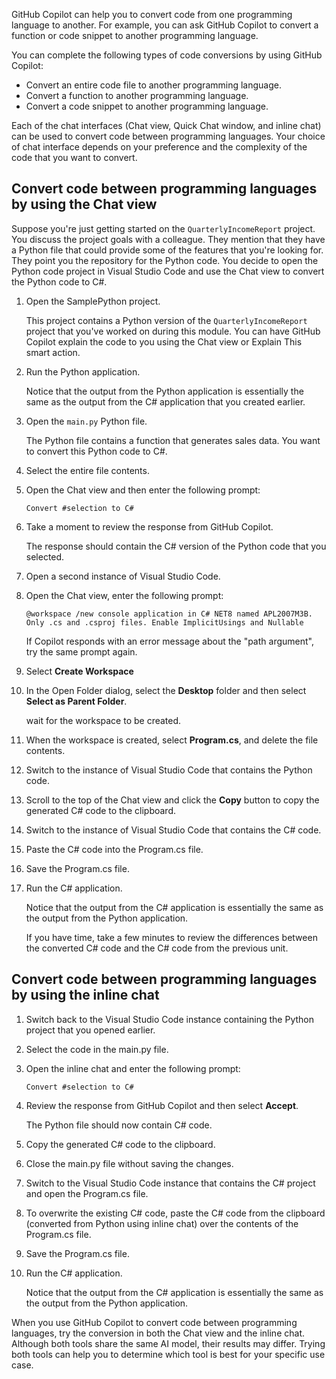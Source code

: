 GitHub Copilot can help you to convert code from one programming language to another. For example, you can ask GitHub Copilot to convert a function or code snippet to another programming language.

You can complete the following types of code conversions by using GitHub Copilot:

- Convert an entire code file to another programming language.
- Convert a function to another programming language.
- Convert a code snippet to another programming language.

Each of the chat interfaces (Chat view, Quick Chat window, and inline chat) can be used to convert code between programming languages. Your choice of chat interface depends on your preference and the complexity of the code that you want to convert.

## Convert code between programming languages by using the Chat view

Suppose you're just getting started on the `QuarterlyIncomeReport` project. You discuss the project goals with a colleague. They mention that they have a Python file that could provide some of the features that you're looking for. They point you the repository for the Python code. You decide to open the Python code project in Visual Studio Code and use the Chat view to convert the Python code to C#.

1. Open the SamplePython project.

    This project contains a Python version of the `QuarterlyIncomeReport` project that you've worked on during this module. You can have GitHub Copilot explain the code to you using the Chat view or Explain This smart action.

1. Run the Python application.

    Notice that the output from the Python application is essentially the same as the output from the C# application that you created earlier.

1. Open the `main.py` Python file.

    The Python file contains a function that generates sales data. You want to convert this Python code to C#.

1. Select the entire file contents.

1. Open the Chat view and then enter the following prompt:

    ```plaintext
    Convert #selection to C#
    ```

1. Take a moment to review the response from GitHub Copilot.

    The response should contain the C# version of the Python code that you selected.

1. Open a second instance of Visual Studio Code.

1. Open the Chat view, enter the following prompt:

    ```plaintext
    @workspace /new console application in C# NET8 named APL2007M3B. Only .cs and .csproj files. Enable ImplicitUsings and Nullable
    ```

    If Copilot responds with an error message about the "path argument", try the same prompt again.

1. Select **Create Workspace**

1. In the Open Folder dialog, select the **Desktop** folder and then select **Select as Parent Folder**.

    wait for the workspace to be created.

1. When the workspace is created, select **Program.cs**, and delete the file contents.

1. Switch to the instance of Visual Studio Code that contains the Python code.

1. Scroll to the top of the Chat view and click the **Copy** button to copy the generated C# code to the clipboard.

1. Switch to the instance of Visual Studio Code that contains the C# code.

1. Paste the C# code into the Program.cs file.

1. Save the Program.cs file.

1. Run the C# application.

    Notice that the output from the C# application is essentially the same as the output from the Python application.

    If you have time, take a few minutes to review the differences between the converted C# code and the C# code from the previous unit.

## Convert code between programming languages by using the inline chat

1. Switch back to the Visual Studio Code instance containing the Python project that you opened earlier.

1. Select the code in the main.py file.

1. Open the inline chat and enter the following prompt:

    ```plaintext
    Convert #selection to C#
    ```

1. Review the response from GitHub Copilot and then select **Accept**.

    The Python file should now contain C# code.

1. Copy the generated C# code to the clipboard.

1. Close the main.py file without saving the changes.

1. Switch to the Visual Studio Code instance that contains the C# project and open the Program.cs file.

1. To overwrite the existing C# code, paste the C# code from the clipboard (converted from Python using inline chat) over the contents of the Program.cs file.

1. Save the Program.cs file.

1. Run the C# application.

    Notice that the output from the C# application is essentially the same as the output from the Python application.

When you use GitHub Copilot to convert code between programming languages, try the conversion in both the Chat view and the inline chat. Although both tools share the same AI model, their results may differ. Trying both tools can help you to determine which tool is best for your specific use case.
